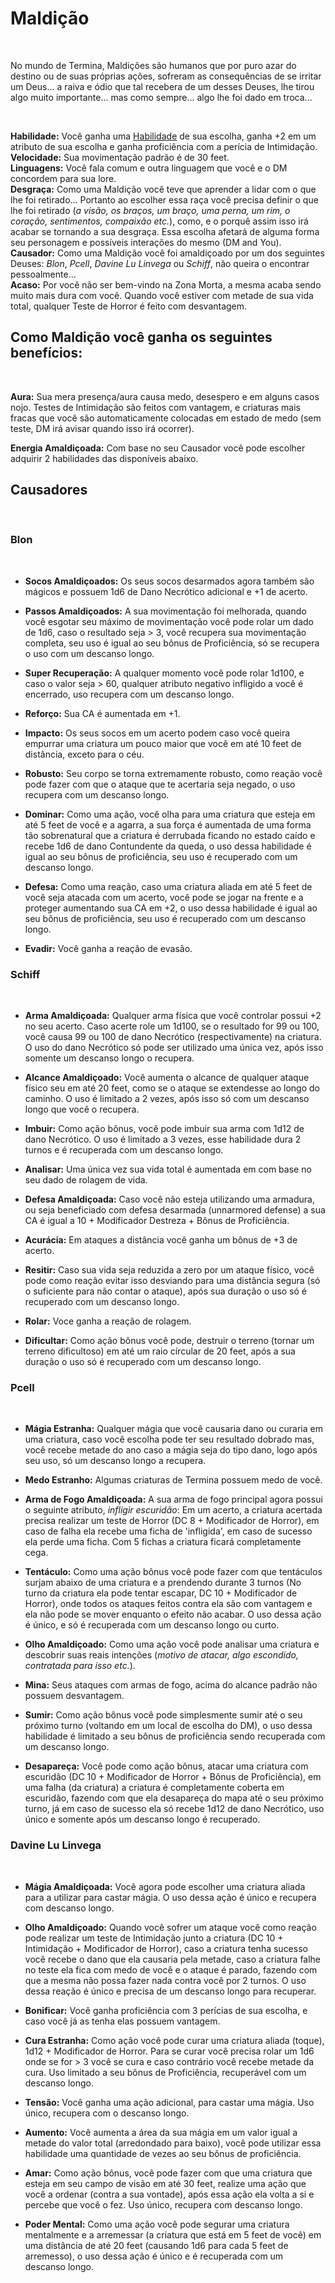 # Maldição

<br>

No mundo de Termina, Maldições são humanos que por puro azar do destino ou de suas próprias ações, sofreram as consequências de se irritar um Deus... a raiva e ódio que tal recebera de um desses Deuses, lhe tirou algo muito importante... mas como sempre... algo lhe foi dado em troca...

<br>

**Habilidade:** Você ganha uma [Habilidade](../../../src/pages/players/feats.html) de sua escolha, ganha +2 em um atributo de sua escolha e ganha proficiência com a perícia de Intimidação.<br>
**Velocidade:** Sua movimentação padrão é de 30 feet.<br>
**Linguagens:** Você fala comum e outra linguagem que você e o DM concordem para sua lore. <br>
**Desgraça:** Como uma Maldição você teve que aprender a lidar com o que lhe foi retirado... Portanto ao escolher essa raça você precisa definir o que lhe foi retirado (*a visão, os braços, um braço, uma perna, um rim, o coração, sentimentos, compaixão etc.*), como, e o porquê assim isso irá acabar se tornando a sua desgraça. Essa escolha afetará de alguma forma seu personagem e possíveis interações do mesmo (DM and You). <br>
**Causador:** Como uma Maldição você foi amaldiçoado por um dos seguintes Deuses: *Blon*, *Pcell*, *Davine Lu Linvega* ou *Schiff*, não queira o encontrar pessoalmente... <br>
**Acaso:** Por você não ser bem-vindo na Zona Morta, a mesma acaba sendo muito mais dura com você. Quando você estiver com metade de sua vida total, qualquer Teste de Horror é feito com desvantagem. 


## Como Maldição você ganha os seguintes benefícios:

<br>

**Aura:** Sua mera presença/aura causa medo, desespero e em alguns casos nojo. Testes de Intimidação são feitos com vantagem, e criaturas mais fracas que você são automaticamente colocadas em estado de medo (sem teste, DM irá avisar quando isso irá ocorrer). <br>

**Energia Amaldiçoada:** Com base no seu Causador você pode escolher adquirir 2 habilidades das disponíveis abaixo.

## Causadores

<br>

### **Blon** 
<br>

* **Socos Amaldiçoados:** Os seus socos desarmados agora também são mágicos e possuem 1d6 de Dano Necrótico adicional e +1 de acerto.

* **Passos Amaldiçoados:** A sua movimentação foi melhorada, quando você esgotar seu máximo de movimentação você pode rolar um dado de 1d6, caso o resultado seja > 3, você recupera sua movimentação completa, seu uso é igual ao seu bônus de Proficiência, só se recupera o uso com um descanso longo.

* **Super Recuperação:** A qualquer momento você pode rolar 1d100, e caso o valor seja > 60, qualquer atributo negativo infligido a você é encerrado, uso recupera com um descanso longo.

* **Reforço:** Sua CA é aumentada em +1.

* **Impacto:** Os seus socos em um acerto podem caso você queira empurrar uma criatura um pouco maior que você em até 10 feet de distância, exceto para o céu. 

* **Robusto:** Seu corpo se torna extremamente robusto, como reação você pode fazer com que o ataque que te acertaria seja negado, o uso recupera com um descanso longo.

* **Dominar:** Como uma ação, você olha para uma criatura que esteja em até 5 feet de você e a agarra, a sua força é aumentada de uma forma tão sobrenatural que a criatura é derrubada ficando no estado caído e recebe 1d6 de dano Contundente da queda, o uso dessa habilidade é igual ao seu bônus de proficiência, seu uso é recuperado com um descanso longo.

* **Defesa:** Como uma reação, caso uma criatura aliada em até 5 feet de você seja atacada com um acerto, você pode se jogar na frente e a proteger aumentando sua CA em +2, o uso dessa habilidade é igual ao seu bônus de proficiência, seu uso é recuperado com um descanso longo.

* **Evadir:** Você ganha a reação de evasão.

### **Schiff**
<br>

* **Arma Amaldiçoada:** Qualquer arma física que você controlar possui +2 no seu acerto. Caso acerte role um 1d100, se o resultado for 99 ou 100, você causa 99 ou 100 de dano Necrótico (respectivamente) na criatura. O uso do dano Necrótico só pode ser utilizado uma única vez, após isso somente um descanso longo o recupera.

* **Alcance Amaldiçoado:** Você aumenta o alcance de qualquer ataque físico seu em até 20 feet, como se o ataque se extendesse ao longo do caminho. O uso é limitado a 2 vezes, após isso só com um descanso longo que você o recupera. 

* **Imbuir:** Como ação bônus, você pode imbuir sua arma com 1d12 de dano Necrótico. O uso é limitado a 3 vezes, esse habilidade dura 2 turnos e é recuperada com um descanso longo.

* **Analisar:** Uma única vez sua vida total é aumentada em com base no seu dado de rolagem de vida.

* **Defesa Amaldiçoada:** Caso você não esteja utilizando uma armadura, ou seja beneficiado com defesa desarmada (unnarmored defense) a sua CA é igual a 10 + Modificador Destreza + Bônus de Proficiência. 

* **Acurácia:** Em ataques a distância você ganha um bônus de +3 de acerto.

* **Resitir:** Caso sua vida seja reduzida a zero por um ataque físico, você pode como reação evitar isso desviando para uma distância segura (só o suficiente para não contar o ataque), após sua duração o uso só é recuperado com um descanso longo.  

* **Rolar:** Voce ganha a reação de rolagem.

* **Dificultar:** Como ação bônus você pode, destruir o terreno (tornar um terreno dificultoso) em até um raio círcular de 20 feet, após a sua duração o uso só é recuperado com um descanso longo.

### **Pcell**
<br>

* **Mágia Estranha:** Qualquer mágia que você causaria dano ou curaria em uma criatura, caso você escolha pode ter seu resultado dobrado mas, você recebe metade do ano caso a mágia seja do tipo dano, logo após seu uso, só um descanso longo a recupera.

* **Medo Estranho:** Algumas criaturas de Termina possuem medo de você.

* **Arma de Fogo Amaldiçoada:** A sua arma de fogo principal agora possui o seguinte atributo, *infligir escuridão*: Em um acerto, a criatura acertada precisa realizar um teste de Horror (DC 8 + Modificador de Horror), em caso de falha ela recebe uma ficha de 'infligida', em caso de sucesso ela perde uma ficha. Com 5 fichas a criatura ficará completamente cega.  

* **Tentáculo:** Como uma ação bônus você pode fazer com que tentáculos surjam abaixo de uma criatura e a prendendo durante 3 turnos (No turno da criatura ela pode tentar escapar, DC 10 + Modificador de Horror), onde todos os ataques feitos contra ela são com vantagem e ela não pode se mover enquanto o efeito não acabar. O uso dessa ação é único, e só é recuperada com um descanso longo ou curto.

* **Olho Amaldiçoado:** Como uma ação você pode analisar uma criatura e descobrir suas reais intenções (*motivo de atacar, algo escondido, contratada para isso etc.*).

* **Mina:** Seus ataques com armas de fogo, acima do alcance padrão não possuem desvantagem.

* **Sumir:** Como ação bônus você pode simplesmente sumir até o seu próximo turno (voltando em um local de escolha do DM), o uso dessa habilidade é limitado a seu bônus de proficiência sendo recuperada com um descanso longo.

* **Desapareça:** Você pode como ação bônus, atacar uma criatura com escuridão (DC 10 + Modificador de Horror + Bônus de Proficiência), em uma falha (da criatura) a criatura é completamente coberta em escuridão, fazendo com que ela desapareça do mapa até o seu próximo turno, já em caso de sucesso ela só recebe 1d12 de dano Necrótico, uso único e somente após um descanso longo é recuperado. 

### **Davine Lu Linvega**
<br>

* **Mágia Amaldiçoada:** Você agora pode escolher uma criatura aliada para a utilizar para castar mágia. O uso dessa ação é único e recupera com descanso longo. 

* **Olho Amaldiçoado:** Quando você sofrer um ataque você como reação pode realizar um teste de Intimidação junto a criatura (DC 10 + Intimidação + Modificador de Horror), caso a criatura tenha sucesso você recebe o dano que ela causaria pela metade, caso a criatura falhe no teste ela fica com medo de você e o ataque é parado, fazendo com que a mesma não possa fazer nada contra você por 2 turnos. O uso dessa reação é único e precisa de um descanso longo para recuperar.

* **Bonificar:** Você ganha proficiência com 3 perícias de sua escolha, e caso você já as tenha elas possuem vantagem.

* **Cura Estranha:** Como ação você pode curar uma criatura aliada (toque), 1d12 + Modificador de Horror. Para se curar você precisa rolar um 1d6 onde se for > 3 você se cura e caso contrário você recebe metade da cura. Uso limitado a seu bônus de Proficiência, recuperável com um descanso longo.

* **Tensão:** Você ganha uma ação adicional, para castar uma mágia. Uso único, recupera com o descanso longo.

* **Aumento:** Você aumenta a área da sua mágia em um valor igual a metade do valor total (arredondado para baixo), você pode utilizar essa habilidade uma quantidade de vezes ao seu bônus de proficiência.

* **Amar:** Como ação bônus, você pode fazer com que uma criatura que esteja em seu campo de visão em até 30 feet, realize uma ação que você a ordenar (contra a sua vontade), após essa ação ela volta a si e percebe que você o fez. Uso único, recupera com descanso longo.

* **Poder Mental:** Como uma ação você pode segurar uma criatura mentalmente e a arremessar (a criatura que está em 5 feet de você) em uma distância de até 20 feet (causando 1d6 para cada 5 feet de arremesso), o uso dessa ação é único e é recuperada com um descanso longo.